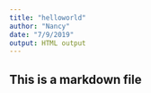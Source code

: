 ```yaml
---
title: "helloworld"
author: "Nancy"
date: "7/9/2019"
output: HTML output
---
```



## This is a markdown file
